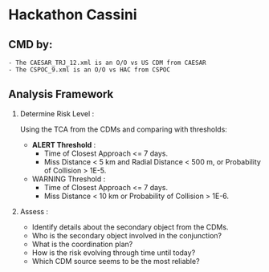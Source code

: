 # Hackathon Cassini
## CMD by:
    - The CAESAR_TRJ_12.xml is an O/O vs US CDM from CAESAR
    - The CSPOC_9.xml is an O/O vs HAC from CSPOC

## Analysis Framework
1. Determine Risk Level :

    Using the TCA from the CDMs and comparing with thresholds:
    - **ALERT Threshold** :
        - Time of Closest Approach <= 7 days.
        - Miss Distance < 5 km and Radial Distance < 500 m, or Probability of Collision > 1E-5.
    - WARNING Threshold :
        - Time of Closest Approach <= 7 days.
        - Miss Distance < 10 km or Probability of Collision > 1E-6.

2. Assess :
    - Identify details about the secondary object from the CDMs.
    - Who is the secondary object involved in the conjunction? 
    - What is the coordination plan?
    - How is the risk evolving through time until today?
    - Which CDM source seems to be the most reliable?

